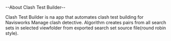 --About Clash Test Builder--

Clash Test Builder is na app that automates clash test building for Navisworks Manage clash detective.
Algorithm creates pairs from all search sets in selected viewfolder from exported search set source file(round robin style).
